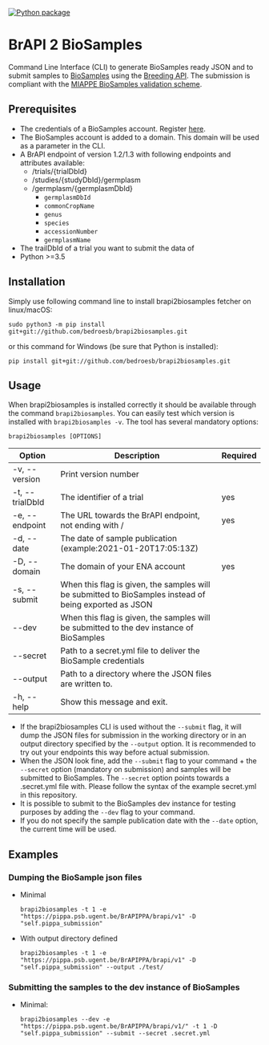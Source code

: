 [![Python package](https://github.com/ELIXIR-Belgium/brapi2biosamples/actions/workflows/python-package.yml/badge.svg)](https://github.com/ELIXIR-Belgium/brapi2biosamples/actions/workflows/python-package.yml)

# BrAPI 2 BioSamples

Command Line Interface (CLI) to generate BioSamples ready JSON and to submit samples to [BioSamples](https://wwwdev.ebi.ac.uk/biosamples) using the [Breeding API](https://brapi.org/). 
The submission is compliant with the [MIAPPE BioSamples validation scheme](https://github.com/EBIBioSamples/biosamples-v4/blob/master/webapps/core/src/main/resources/schemas/certification/plant-miappe.json).

## Prerequisites

- The credentials of a BioSamples account. Register [here](https://explore.aai.ebi.ac.uk/registerUser).
- The BioSamples account is added to a domain. This domain will be used as a parameter in the CLI.
- A BrAPI endpoint of version 1.2/1.3 with following endpoints and attributes available:
  - /trials/{trialDbId}
  - /studies/{studyDbId}/germplasm
  - /germplasm/{germplasmDbId}
    - `germplasmDbId`
    - `commonCropName`
    - `genus`
    - `species`
    - `accessionNumber`
    - `germplasmName`
- The trailDbId of a trial you want to submit the data of
- Python >=3.5


## Installation

Simply use following command line to install brapi2biosamples fetcher on linux/macOS:

```
sudo python3 -m pip install git+git://github.com/bedroesb/brapi2biosamples.git
```

or this command for Windows (be sure that Python is installed):

```
pip install git+git://github.com/bedroesb/brapi2biosamples.git
```

## Usage

When brapi2biosamples is installed correctly it should be available through the command `brapi2biosamples`. You can easily test which version is installed with `brapi2biosamples -v`. The tool has several mandatory options:

```
brapi2biosamples [OPTIONS] 
```

| Option               | Description                                                                                            | Required |
|----------------------|--------------------------------------------------------------------------------------------------------|----------|
| -v, --version        | Print version number                                                                                   |          |
| -t, --trialDbId      | The identifier of a trial                                                                              | yes      |
| -e, --endpoint       | The URL towards the BrAPI endpoint, not ending with /                                                  | yes      |
| -d, --date           | The date of sample publication (example:2021-01-20T17:05:13Z)                                          |          |
| -D, --domain         | The domain of your ENA account                                                                         | yes      |
| -s, --submit         | When this flag is given, the samples will be submitted to BioSamples instead of being exported as JSON |          |
| --dev                | When this flag is given, the samples will be submitted to the dev instance of BioSamples               |          |
| --secret             | Path to a secret.yml file to deliver the BioSample credentials                                         |          |
| --output             | Path to a directory where the JSON files are written to.                                               |          |
| -h, --help           | Show this message and exit.                                                                            |          |


- If the brapi2biosamples CLI is used without the `--submit` flag, it will dump the JSON files for submission in the working directory or in an output directory specified by the `--output` option. It is recommended to try out your endpoints this way before actual submission.
- When the JSON look fine, add the `--submit` flag to your command + the `--secret` option (mandatory on submission) and samples will be submitted to BioSamples. The `--secret` option points towards a .secret.yml file with. Please follow the syntax of the example secret.yml in this repository. 
- It is possible to submit to the BioSamples dev instance for testing purposes by adding the `--dev` flag to your command.
- If you do not specify the sample publication date with the `--date` option, the current time will be used.


## Examples

### Dumping the BioSample json files 

- Minimal
    ```
    brapi2biosamples -t 1 -e "https://pippa.psb.ugent.be/BrAPIPPA/brapi/v1" -D "self.pippa_submission"
    ```
- With output directory defined
    ```
    brapi2biosamples -t 1 -e "https://pippa.psb.ugent.be/BrAPIPPA/brapi/v1" -D "self.pippa_submission" --output ./test/
    ```

### Submitting the samples to the dev instance of BioSamples

- Minimal:
    ```
    brapi2biosamples --dev -e "https://pippa.psb.ugent.be/BrAPIPPA/brapi/v1/" -t 1 -D "self.pippa_submission" --submit --secret .secret.yml 
    ```
